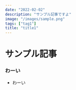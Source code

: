 ```yaml
---
date: "2022-02-02"
description: "サンプル記事ですよ"
image: "/images/sample.png"
tags: ["tag1"]
title: "title1"
---
```


# サンプル記事

### わーい
- わーい